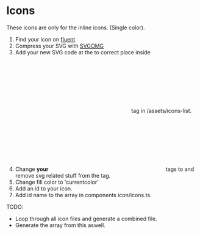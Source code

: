 # Icons

These icons are only for the inline icons. (Single color).

1. Find your icon on [fluent](https://fluenticons.co/)
2. Compress your SVG with [SVGOMG](https://jakearchibald.github.io/svgomg/)
3. Add your new SVG code at the to correct place inside <svg></svg> tag in /assets/icons-list.
4. Change **your** <svg> </svg> tags to <symbol> </symbol> and remove svg related stuff from the tag.
5. Change fill color to 'currentcolor'
6. Add an id to your icon.
7. Add id name to the array in components icon/icons.ts.


TODO: 
- Loop through all icon files and generate a combined file.
- Generate the array from this aswell. 
